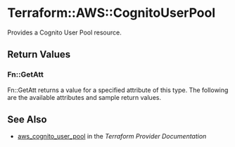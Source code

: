 # Terraform::AWS::CognitoUserPool

Provides a Cognito User Pool resource.

## Return Values

### Fn::GetAtt

Fn::GetAtt returns a value for a specified attribute of this type. The following are the available attributes and sample return values.

## See Also

* [aws_cognito_user_pool](https://www.terraform.io/docs/providers/aws/r/cognito_user_pool.html) in the _Terraform Provider Documentation_